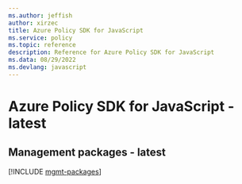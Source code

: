 ```yaml
---
ms.author: jeffish
author: xirzec
title: Azure Policy SDK for JavaScript
ms.service: policy
ms.topic: reference
description: Reference for Azure Policy SDK for JavaScript
ms.data: 08/29/2022
ms.devlang: javascript
---
```

# Azure Policy SDK for JavaScript - latest

## Management packages - latest
[!INCLUDE [mgmt-packages](policy-mgmt-index.md)]